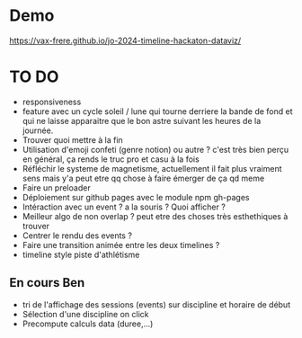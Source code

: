 # Demo

https://vax-frere.github.io/jo-2024-timeline-hackaton-dataviz/

# TO DO 

- responsiveness
- feature avec un cycle soleil / lune qui tourne derriere la bande de fond et qui ne laisse apparaitre que le bon astre suivant les heures de la journée.
- Trouver quoi mettre à la fin 
- Utilisation d'emoji confeti (genre notion) ou autre ? c'est très bien perçu en général, ça rends le truc pro et casu à la fois
- Réfléchir le systeme de magnetisme, actuellement il fait plus vraiment sens mais y'a peut etre qq chose à faire émerger de ça qd meme
- Faire un preloader
- Déploiement sur github pages avec le module npm gh-pages
- Intéraction avec un event ? a la souris ? Quoi afficher ?
- Meilleur algo de non overlap ? peut etre des choses très esthethiques à trouver
- Centrer le rendu des events ?
- Faire une transition animée entre les deux timelines ?
- timeline style piste d'athlétisme

## En cours Ben
- tri de l'affichage des sessions (events) sur discipline et horaire de début
- Sélection d'une discipline on click
- Precompute calculs data (duree,...)
